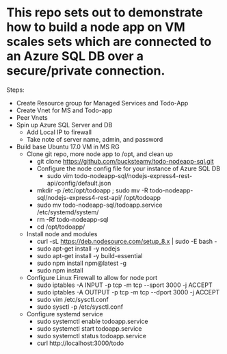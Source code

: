 # This repo sets out to demonstrate how to build a node app on VM scales sets which are connected to an Azure SQL DB over a secure/private connection. 

Steps:

* Create Resource group for Managed Services and Todo-App
* Create Vnet for MS and Todo-app
* Peer Vnets
* Spin up Azure SQL Server and DB
    * Add Local IP to firewall
    * Take note of server name, admin, and password
* Build base Ubuntu 17.0 VM in MS RG
    * Clone git repo, more node app to /opt, and clean up
        * git clone https://github.com/bucksteamy/todo-nodeapp-sql.git
        * Configure the node config file for your instance of Azure SQL DB 
            * sudo vim todo-nodeapp-sql/nodejs-express4-rest-api/config/default.json 
        * mkdir -p /etc/opt/todoapp ; sudo mv -R todo-nodeapp-sql/nodejs-express4-rest-api/ /opt/todoapp
        * sudo mv todo-nodeapp-sql/todoapp.service /etc/systemd/system/
        * rm -Rf todo-nodeapp-sql
        * cd /opt/todoapp/
    * Install node and modules
        * curl -sL https://deb.nodesource.com/setup_8.x | sudo -E bash -
        * sudo apt-get install -y nodejs
        * sudo apt-get install -y build-essential
        * sudo npm install npm@latest -g
        * sudo npm install
    * Configure Linux Firewall to allow for node port
        * sudo iptables -A INPUT -p tcp -m tcp --sport 3000 -j ACCEPT
        * sudo iptables -A OUTPUT -p tcp -m tcp --dport 3000 -j ACCEPT  
        * sudo vim /etc/sysctl.conf  
        * sudo sysctl -p /etc/sysctl.conf
    * Configure systemd service 
        * sudo systemctl enable todoapp.service
        * sudo systemctl start todoapp.service
        * sudo systemctl status todoapp.service
        * curl http://localhost:3000/todo
    